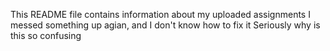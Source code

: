 This README file contains information about my uploaded assignments
I messed something up agian, and I don't know how to fix it
Seriously why is this so confusing 
